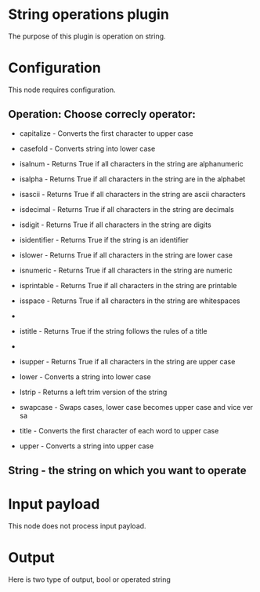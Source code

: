 # String operations plugin

The purpose of this plugin is operation on string.

# Configuration

This node requires configuration. 

## Operation: Choose correcly operator:

* capitalize - Converts the first character to upper case
* casefold - Converts string into lower case
* isalnum - Returns True if all characters in the string are alphanumeric
* isalpha - Returns True if all characters in the string are in the alphabet 
* isascii - Returns True if all characters in the string are ascii characters

* isdecimal - Returns True if all characters in the string are decimals

* isdigit - Returns True if all characters in the string are digits

* isidentifier - Returns True if the string is an identifier
 
* islower - Returns True if all characters in the string are lower case
 
* isnumeric - Returns True if all characters in the string are numeric
 
* isprintable - Returns True if all characters in the string are printable

* isspace - Returns True if all characters in the string are whitespaces
*  
* istitle - Returns True if the string follows the rules of a title
*  
* isupper - 	Returns True if all characters in the string are upper case
* lower - Converts a string into lower case
* lstrip - Returns a left trim version of the string
* swapcase - Swaps cases, lower case becomes upper case and vice ver sa
* title - Converts the first character of each word to upper case
* upper - Converts a string into upper case

## String - the string on which you want to operate

# Input payload

This node does not process input payload.

# Output

Here is two type of output, bool or operated string 
